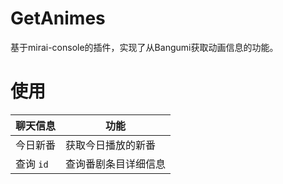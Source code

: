 # GetAnimes
基于mirai-console的插件，实现了从Bangumi获取动画信息的功能。

# 使用
| 聊天信息    | 功能         |
|:--------|------------|
| 今日新番    | 获取今日播放的新番  |
| 查询 `id` | 查询番剧条目详细信息 |
